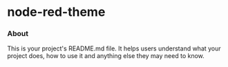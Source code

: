 node-red-theme
==============

### About

This is your project's README.md file. It helps users understand what your
project does, how to use it and anything else they may need to know.